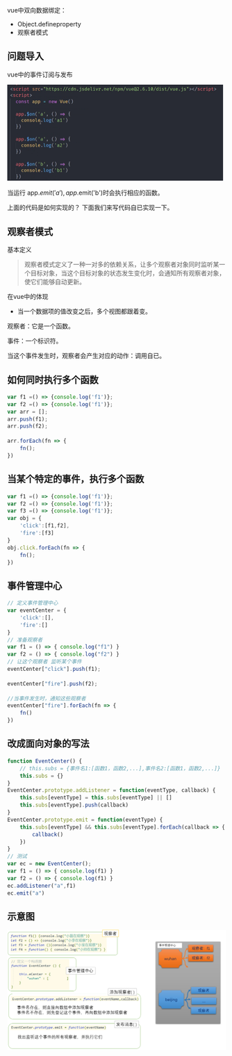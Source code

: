 vue中双向数据绑定：

- Object.defineproperty
- 观察者模式





















## 问题导入

vue中的事件订阅与发布

<img src="asset/image-20200221092524557.png" alt="image-20200221092524557" style="zoom:50%;" />



当运行 app.$emit('a'), app.$emit('b')时会执行相应的函数。

上面的代码是如何实现的？ 下面我们来写代码自已实现一下。



##  观察者模式

基本定义

> 观察者模式定义了一种一对多的依赖关系，让多个观察者对象同时监听某一个目标对象，当这个目标对象的状态发生变化时，会通知所有观察者对象，使它们能够自动更新。

在vue中的体现

- 当一个数据项的值改变之后，多个视图都跟着变。





观察者：它是一个函数。

事件：一个标识符。

当这个事件发生时，观察者会产生对应的动作：调用自已。



## 如何同时执行多个函数

```javascript
var f1 =() => {console.log('f1')};
var f2 =() => {console.log('f1')};
var arr = [];
arr.push(f1);
arr.push(f2);

arr.forEach(fn => {
    fn();
})
```



## 当某个特定的事件，执行多个函数

```javascript
var f1 =() => {console.log('f1')};
var f2 =() => {console.log('f1')};
var f3 =() => {console.log('f1')};
var obj = {
    'click':[f1,f2],
    'fire':[f3]
}
obj.click.forEach(fn => {
    fn();
})
```

## 事件管理中心

```javascript
// 定义事件管理中心
var eventCenter = {
    'click':[],
    'fire':[]
}
// 准备观察者
var f1 = () => { console.log("f1") }
var f2 = () => { console.log("f2") }
// 让这个观察者 监听某个事件
eventCenter["click"].push(f1);

eventCenter["fire"].push(f2);

//当事件发生时，通知这些观察者
eventCenter["fire"].forEach(fn => {
    fn()
})
```



## 改成面向对象的写法

```javascript
function EventCenter() {
    // this.subs = {事件名1:[函数1，函数2,...],事件名2:[函数1，函数2,...]}
    this.subs = {}
}
EventCenter.prototype.addListener = function(eventType, callback) {
    this.subs[eventType] = this.subs[eventType] || []
    this.subs[eventType].push(callback)
}
EventCenter.prototype.emit = function(eventType) {
    this.subs[eventType] && this.subs[eventType].forEach(callback => {
        callback()
    })
}
// 测试
var ec = new EventCenter(); 
var f1 = () => { console.log(f1) }
var f2 = () => { console.log(f1) }
ec.addListener("a",f1)
ec.emit("a")
```

## 示意图

![image-20200226121018783](asset/image-20200226121018783.png)

